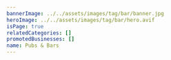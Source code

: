 ```yaml
---
bannerImage: ../../assets/images/tag/bar/banner.jpg
heroImage: ../../assets/images/tag/bar/hero.avif
isPage: true
relatedCategories: []
promotedBusinesses: []
name: Pubs & Bars
---
```

